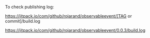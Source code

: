 
To check publishing log:

https://jitpack.io/com/github/rojarand/observableevent/[TAG or commit]/build.log

https://jitpack.io/com/github/rojarand/observableevent/0.0.3/build.log
